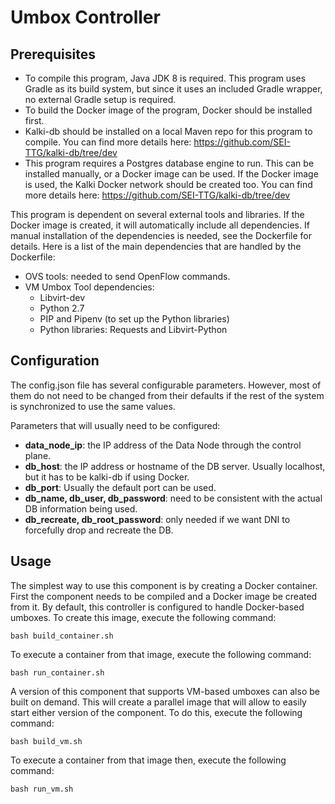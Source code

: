 # Umbox Controller

## Prerequisites
 - To compile this program, Java JDK 8 is required. This program uses Gradle as its build system, 
but since it uses an included Gradle wrapper, no external Gradle setup is required.
 - To build the Docker image of the program, Docker should be installed first.
 - Kalki-db should be installed on a local Maven repo for this program to compile. 
You can find more details here: https://github.com/SEI-TTG/kalki-db/tree/dev
 - This program requires a Postgres database engine to run. This can be installed manually, or a Docker image
can be used. If the Docker image is used, the Kalki Docker network should be created too.
You can find more details here: https://github.com/SEI-TTG/kalki-db/tree/dev

This program is dependent on several external tools and libraries. If the Docker image is
created, it will automatically include all dependencies. If manual installation of the dependencies 
is needed, see the Dockerfile for details. Here is a list of the main dependencies that are handled by the 
Dockerfile:
 - OVS tools: needed to send OpenFlow commands.
 - VM Umbox Tool dependencies:
   - Libvirt-dev
   - Python 2.7
   - PIP and Pipenv (to set up the Python libraries)
   - Python libraries: Requests and Libvirt-Python
 
## Configuration
The config.json file has several configurable parameters. However, most of them do not need to be
changed from their defaults if the rest of the system is synchronized to use the same values.

Parameters that will usually need to be configured:
 - <b>data_node_ip</b>: the IP address of the Data Node through the control plane. 
 - <b>db_host</b>: the IP address or hostname of the DB server. Usually localhost, but it has to be kalki-db if using
 Docker.
 - <b>db_port</b>: Usually the default port can be used.
 - <b>db_name, db_user, db_password</b>: need to be consistent with the actual DB information being used.
 - <b>db_recreate, db_root_password</b>: only needed if we want DNI to forcefully drop and recreate the DB.
 
## Usage
The simplest way to use this component is by creating a Docker container. First the component
needs to be compiled and a Docker image be created from it. By default, this controller is configured
to handle Docker-based umboxes. To create this image, execute the following command:

`bash build_container.sh`

To execute a container from that image, execute the following command:

`bash run_container.sh`  

A version of this component that supports VM-based umboxes can also be built on demand. This will create a parallel
image that will allow to easily start either version of the component. To do this, execute the following command:

`bash build_vm.sh`

To execute a container from that image then, execute the following command:

`bash run_vm.sh`